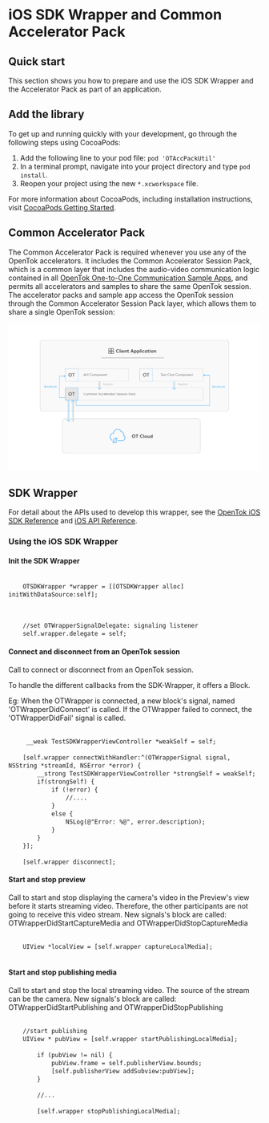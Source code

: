 # iOS SDK Wrapper and Common Accelerator Pack 

## Quick start

This section shows you how to prepare and use the iOS SDK Wrapper and the Accelerator Pack as part of an application.

## Add the library

To get up and running quickly with your development, go through the following steps using CocoaPods:

1. Add the following line to your pod file: ` pod 'OTAccPackUtil'  `
2. In a terminal prompt, navigate into your project directory and type `pod install`.
3. Reopen your project using the new `*.xcworkspace` file.

For more information about CocoaPods, including installation instructions, visit [CocoaPods Getting Started](https://guides.cocoapods.org/using/getting-started.html#getting-started).

## Common Accelerator Pack

The Common Accelerator Pack is required whenever you use any of the OpenTok accelerators. It includes the Common Accelerator Session Pack, which is a common layer that includes the audio-video communication logic contained in all [OpenTok One-to-One Communication Sample Apps](https://github.com/opentok/one-to-one-sample-apps), and permits all accelerators and samples to share the same OpenTok session. The accelerator packs and sample app access the OpenTok session through the Common Accelerator Session Pack layer, which allows them to share a single OpenTok session:

![architecture](./accpackarch.png)

## SDK Wrapper

For detail about the APIs used to develop this wrapper, see the [OpenTok iOS SDK Reference](https://tokbox.com/developer/sdks/ios/reference/) and [iOS API Reference](http://developer.android.com/reference/packages.html).

### Using the iOS SDK Wrapper

#### Init the SDK Wrapper

```ios

	OTSDKWrapper *wrapper = [[OTSDKWrapper alloc] initWithDataSource:self];
    
```

```ios

	//set OTWrapperSignalDelegate: signaling listener
	self.wrapper.delegate = self;

```

#### Connect and disconnect from an OpenTok session

Call to connect or disconnect from an OpenTok session. 

To handle the different callbacks from the SDK-Wrapper, it offers a Block.

Eg: When the OTWrapper is connected, a new block's signal, named 'OTWrapperDidConnect' is called.
If the OTWrapper failed to connect, the 'OTWrapperDidFail' signal is called.

```ios
	
	 __weak TestSDKWrapperViewController *weakSelf = self;
    
    [self.wrapper connectWithHandler:^(OTWrapperSignal signal, NSString *streamId, NSError *error) {
        __strong TestSDKWrapperViewController *strongSelf = weakSelf;
        if(strongSelf) {
            if (!error) {
                //....
            }
            else {
                NSLog(@"Error: %@", error.description);
            }
        }
    }];

    [self.wrapper disconnect];

```

#### Start and stop preview

Call to start and stop displaying the camera's video in the Preview's view before it starts streaming video. Therefore, the other participants are not going to receive this video stream.
New signals's block are called: OTWrapperDidStartCaptureMedia and OTWrapperDidStopCaptureMedia


```ios
	 
	UIView *localView = [self.wrapper captureLocalMedia];
              
```              

#### Start and stop publishing media

Call to start and stop the local streaming video. The source of the stream can be the camera.
New signals's block are called: OTWrapperDidStartPublishing and OTWrapperDidStopPublishing

```ios
	
	//start publishing
    UIView * pubView = [self.wrapper startPublishingLocalMedia];
       
    	if (pubView != nil) {
        	pubView.frame = self.publisherView.bounds;
            [self.publisherView addSubview:pubView];
        }

        //...
		
		[self.wrapper stopPublishingLocalMedia];
```

